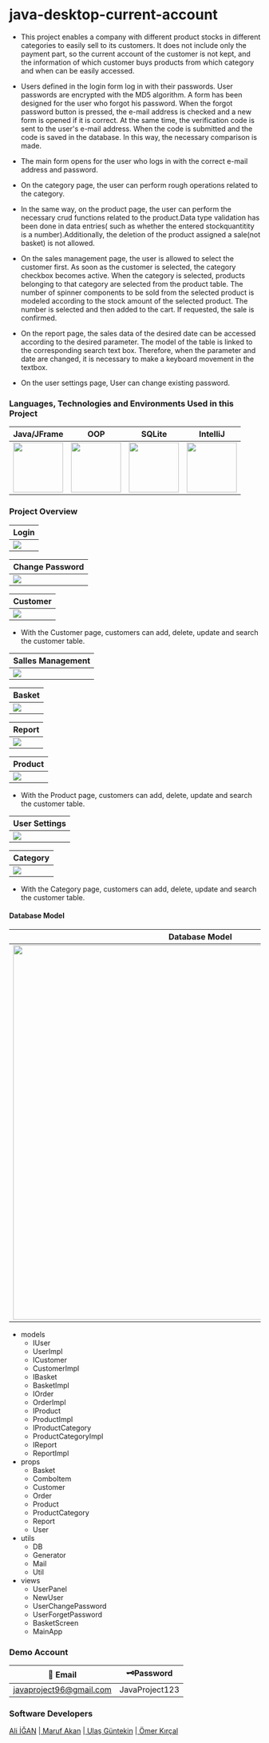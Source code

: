 # java-desktop-current-account
- This project enables a company with different product stocks in different categories to easily sell to its customers. It does not include only the payment part, so the current account of the customer is not kept, and the information of which customer buys products from which category and when can be easily accessed.

- Users defined in the login form log in with their passwords. User passwords are encrypted with the MD5 algorithm. A form has been designed for the user who forgot his password. When the forgot password button is pressed, the e-mail address is checked and a new form is opened if it is correct. At the same time, the verification code is sent to the user's e-mail address. When the code is submitted and the code is saved in the database. In this way, the necessary comparison is made.

- The main form opens for the user who logs in with the correct e-mail address and password.

- On the category page, the user can perform rough operations related to the category.

- In the same way, on the product page, the user can perform the necessary crud functions related to the product.Data type validation has been done in data entries( such as whether the entered stockquantitity is a number).Additionally, the deletion of the product assigned a sale(not basket) is not allowed.

- On the sales management page, the user is allowed to select the customer first. As soon as the customer is selected, the category checkbox becomes active. When the category is selected, products belonging to that category are selected from the product table. The number of spinner components to be sold from the selected product is modeled according to the stock amount of the selected product. The number is selected and then added to the cart. If requested, the sale is confirmed.

- On the report page, the sales data of the desired date can be accessed according to the desired parameter. The model of the table is linked to the corresponding search text box. Therefore, when the parameter and date are changed, it is necessary to make a keyboard movement in the textbox.

- On the user settings page, User can change existing password.

### Languages, Technologies and Environments Used in this Project

| Java/JFrame  | OOP | SQLite | IntelliJ  |
| :------------: | :------------: | :------------: | :------------: |
|<img src="https://iskulubu.com/wp-content/uploads/2021/06/java.png" width="100">|<img src="https://ccweb.imgix.net/https%3A%2F%2Fd3f1iyfxxz8i1e.cloudfront.net%2Fcourses%2Fcourse_image%2F033d2bd4b880.jpg?ar=16%3A9&auto=format&cs=strip&fit=crop&h=380&ixlib=php-3.3.1&w=535&s=396bdea2da23cd72b8c6adf71525ab23" width="100">|<img src="https://csharpcorner-mindcrackerinc.netdna-ssl.com/UploadFile/55275a/windows-phone-8-1-sqlite-how-to-store-data-in-database/Images/SQLite.jpg" width="100">|<img src="https://www.yazilimevi.com/images/virtuemart/product/JetBrains-IntelliJ-IDEA-Ultimate-2018-indir.png" width="100">|

### Project Overview

| Login |
| ------------ |
|<img src="https://github.com/maruf04/java-desktop-current-account/blob/main/img/login.png" >|

| Change Password |
| ------------ |
|<img src="https://github.com/maruf04/java-desktop-current-account/blob/main/img/cp.png" >|

| Customer |
| ------------ |
|<img src="https://github.com/maruf04/java-desktop-current-account/blob/main/img/customer.png" >|

- With the Customer page, customers can add, delete, update and search the customer table.

| Salles Management |
| ------------ |
|<img src="https://github.com/maruf04/java-desktop-current-account/blob/main/img/salesM.png" >|

| Basket |
| ------------ |
|<img src="https://github.com/maruf04/java-desktop-current-account/blob/main/img/basket.png" >|

| Report |
| ------------ |
|<img src="https://github.com/maruf04/java-desktop-current-account/blob/main/img/report.png" >|

| Product |
| ------------ |
|<img src="https://github.com/maruf04/java-desktop-current-account/blob/main/img/products.png" >|

- With the Product page, customers can add, delete, update and search the customer table.


| User Settings |
| ------------ |
|<img src="https://github.com/maruf04/java-desktop-current-account/blob/main/img/userSt.png" >|

| Category |
| ------------ |
|<img src="https://github.com/maruf04/java-desktop-current-account/blob/main/img/categori.png" >|

- With the Category page, customers can add, delete, update and search the customer table.


#### Database Model
| Database Model |
| ------------ |
|<img src="https://github.com/maruf04/java-desktop-current-account/blob/main/img/sqluml.png" width="750">|
                
+ models
    + IUser
    + UserImpl
    + ICustomer
    + CustomerImpl
    + IBasket
    + BasketImpl
    + IOrder
    + OrderImpl
    + IProduct
    + ProductImpl
    + IProductCategory
    + ProductCategoryImpl
    + IReport
    + ReportImpl
+ props
    + Basket
    + ComboItem
    + Customer
    + Order
    + Product
    + ProductCategory
    + Report
    + User
+ utils
    * DB
    * Generator
    * Mail
    * Util
+ views
    * UserPanel
    * NewUser
    * UserChangePassword
    * UserForgetPassword
    * BasketScreen
    * MainApp
                    



### Demo Account
                    
 🔐 Email  | 🗝️Password
------------- | -------------
javaproject96@gmail.com  | JavaProject123



### Software Developers

<a href="https://github.com/aliigan" > Ali İĞAN</a>
|<a href="https://github.com/maruf04" > Maruf Akan</a>
|<a href="https://github.com/UlasGultekin" > Ulaş Güntekin</a>
|<a href="https://github.com/omerkircal" > Ömer Kırçal</a>


